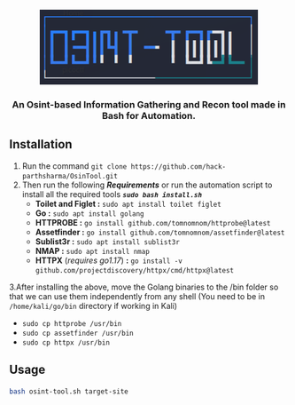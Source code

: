 <!-- PROJECT LOGO -->
<br />
<div align="center">
  <a href="#">
    <img src="banner.png" alt="Logo" height="135px">
  </a>
</div>

<h3 align="center">An Osint-based Information Gathering and Recon tool made in Bash for Automation.</h3>

## Installation
1. Run the command `git clone https://github.com/hack-parthsharma/OsinTool.git`
2. Then run the following ***Requirements*** or run the automation script to install all the required tools ***```sudo bash install.sh```***
   - **Toilet and Figlet :** ```sudo apt install toilet figlet```
   - **Go :** ```sudo apt install golang```
   - **HTTPROBE :** ```go install github.com/tomnomnom/httprobe@latest```
   - **Assetfinder :** ```go install github.com/tomnomnom/assetfinder@latest```
   - **Sublist3r :** ```sudo apt install sublist3r```
   - **NMAP :** ```sudo apt install nmap```
   - **HTTPX** (*requires go1.17*) **:** ```go install -v github.com/projectdiscovery/httpx/cmd/httpx@latest```  

3.After installing the above, move the Golang binaries to the /bin folder so that we can use them independently from any shell (You need to be in ```/home/kali/go/bin``` directory if working in Kali)  

 - ```sudo cp httprobe /usr/bin```
 - ```sudo cp assetfinder /usr/bin```
 - ```sudo cp httpx /usr/bin```
  
## Usage 
```bash
bash osint-tool.sh target-site
```  
